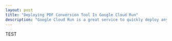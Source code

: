 ```yaml
---
layout: post
title: "Deploying PDF Conversion Tool In Google Cloud Run"
description: "Google Cloud Run is a great service to quickly deploy any containerized application. In this demo we will see how one can develope and deploy a PDF conversion tool which reduces size of scanned multi-page PDF file using ImageMagick"
---
```


TEST
